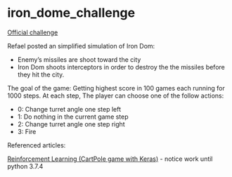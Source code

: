 # iron_dome_challenge
[Official challenge](http://portal.rafael.co.il/mlchallenge2019/Documents/index.html)

Refael posted an simplified simulation of Iron Dom:
- Enemy’s missiles are shoot toward the city
- Iron Dom shoots interceptors in order to destroy the the missiles before they hit
the city.

The goal of the game: Getting highest score in 100 games  each running for
1000 steps. At each step, The player can choose one of the follow actions:
- 0: Change turret angle one step left
- 1: Do nothing in the current game step
- 2: Change turret angle one step right
- 3: Fire



Referenced articles:

[Reinforcement Learning (CartPole game with Keras)](https://keon.github.io/deep-q-learning) - notice work until python 3.7.4